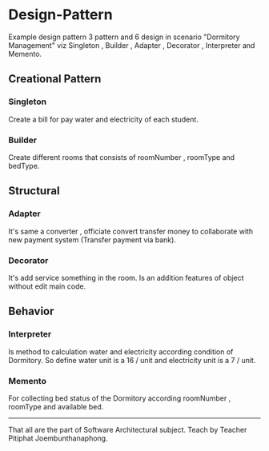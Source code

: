 # Design-Pattern
Example design pattern 3 pattern and 6 design in scenario "Dormitory Management" viz Singleton , Builder , Adapter , Decorator , Interpreter and Memento.

## Creational Pattern
### Singleton 
Create a bill for pay water and electricity of each student.

### Builder
Create different rooms that consists of roomNumber , roomType and bedType.

## Structural
### Adapter 
It's same a converter , officiate convert transfer money to collaborate with new payment system (Transfer payment via bank).

### Decorator
It's add service something in the room. Is an addition features of object without edit main code.

## Behavior
### Interpreter
Is method to calculation water and electricity according condition of Dormitory. So define water unit is a 16 / unit and electricity unit is a 7 / unit.

### Memento
For collecting bed status of the Dormitory according roomNumber , roomType and available bed.

-----------------------------------------------
That all are the part of Software Architectural subject. Teach by Teacher Pitiphat Joembunthanaphong.
